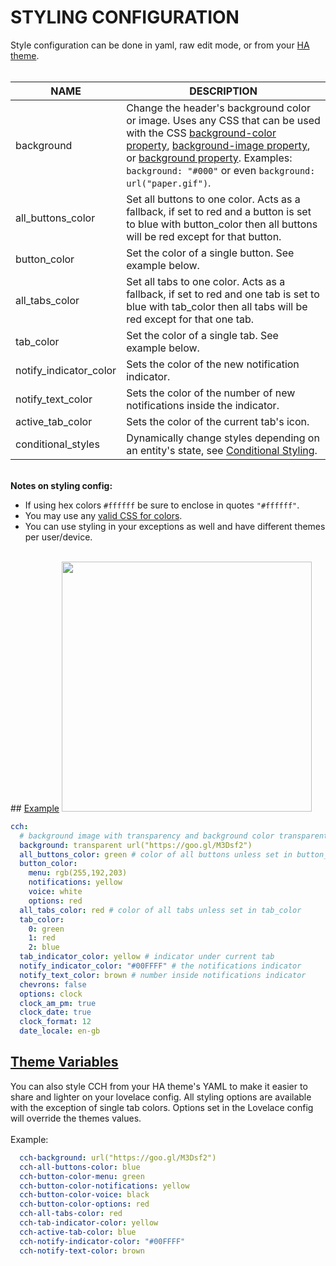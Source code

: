 # **STYLING CONFIGURATION**

Style configuration can be done in yaml, raw edit mode, or from your [HA theme](#theme-variables).
<br><br>

|NAME|DESCRIPTION|
|-|-|
|background|Change the header's background color or image. Uses any CSS that can be used with the CSS [background-color property](https://www.w3schools.com/cssref/pr_background-color.asp), [background-image property](https://www.w3schools.com/cssref/pr_background-image.asp), or [background property](https://www.w3schools.com/cssref/css3_pr_background.asp). Examples: `background: "#000"` or even `background: url("paper.gif")`.
|all_buttons_color|Set all buttons to one color. Acts as a fallback, if set to red and a button is set to blue with button_color then all buttons will be red except for that button.
|button_color|Set the color of a single button. See example below.
|all_tabs_color|Set all tabs to one color. Acts as a fallback, if set to red and one tab is set to blue with tab_color then all tabs will be red except for that one tab.
|tab_color|Set the color of a single tab. See example below.
|notify_indicator_color|Sets the color of the new notification indicator.
|notify_text_color|Sets the color of the number of new notifications inside the indicator.
|active_tab_color|Sets the color of the current tab's icon.
|conditional_styles|Dynamically change styles depending on an entity's state, see [Conditional Styling](../Conditional-Styling-Config/).

<br>
<b>Notes on styling config:</b>

* If using hex colors `#ffffff` be sure to enclose in quotes `"#ffffff"`.
* You may use any [valid CSS for colors](https://www.w3schools.com/cssref/pr_text_color.asp).
* You can use styling in your exceptions as well and have different themes per user/device.

<br>
## <u>Example</u>
<img src="https://i.imgur.com/t6VMKHf.png" width="400px"><br>

```yaml
cch:
  # background image with transparency and background color transparent
  background: transparent url("https://goo.gl/M3Dsf2")
  all_buttons_color: green # color of all buttons unless set in button_color
  button_color:
    menu: rgb(255,192,203)
    notifications: yellow
    voice: white
    options: red
  all_tabs_color: red # color of all tabs unless set in tab_color
  tab_color:
    0: green
    1: red
    2: blue
  tab_indicator_color: yellow # indicator under current tab
  notify_indicator_color: "#00FFFF" # the notifications indicator
  notify_text_color: brown # number inside notifications indicator
  chevrons: false
  options: clock
  clock_am_pm: true
  clock_date: true
  clock_format: 12
  date_locale: en-gb
```

## <u>Theme Variables</u>
You can also style CCH from your HA theme's YAML to make it easier to share and lighter on your lovelace config. All styling options are available with the exception of single tab colors. Options set in the Lovelace config will override the themes values.
<br>
<br>
Example:<br>

```yaml
  cch-background: url("https://goo.gl/M3Dsf2")
  cch-all-buttons-color: blue
  cch-button-color-menu: green
  cch-button-color-notifications: yellow
  cch-button-color-voice: black
  cch-button-color-options: red
  cch-all-tabs-color: red
  cch-tab-indicator-color: yellow
  cch-active-tab-color: blue
  cch-notify-indicator-color: "#00FFFF"
  cch-notify-text-color: brown
```